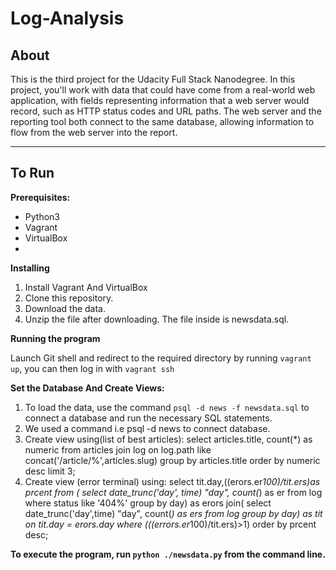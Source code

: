 # Log-Analysis

## About
This is the third project for the Udacity Full Stack Nanodegree. In this project, you'll work with data that could have come from a real-world web application, with fields representing information that a web server would record, such as HTTP status codes and URL paths. The web server and the reporting tool both connect to the same database, allowing information to flow from the web server into the report.


----------


## To Run

**Prerequisites:**
-   Python3
-   Vagrant
-   VirtualBox
-
 **Installing**

1. Install Vagrant And VirtualBox
2. Clone this repository.
3. Download the data.
4. Unzip the file after downloading. The file inside is newsdata.sql.

**Running the program**

Launch Git shell and redirect to the required directory by running  `vagrant up`, you can then log in with `vagrant ssh`

**Set the Database And Create Views:**

1. To load the data, use the command  `psql -d news -f newsdata.sql`  to connect a database and run the necessary SQL statements.
2. We used a command i.e psql -d news to connect database.
3. Create view using(list of best articles):
   	  select articles.title, count(*)
          as numeric from articles
          join log
          on log.path like concat('/article/%',articles.slug)
          group by articles.title
          order by numeric
          desc limit 3;
4. Create view (error terminal) using:
    	  select tit.day,((erors.er*100)/tit.ers)as prcent
          from ( select date_trunc('day', time) "day", count(*) as er from log
          where status like '404%' group by day) as erors
          join( select date_trunc('day',time) "day", count(*) as ers from log
          group by day) as tit on tit.day =  erors.day
          where (((errors.er*100)/tit.ers)>1)
          order by prcent desc;


**To execute the program, run `python ./newsdata.py` from the command line.**
